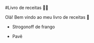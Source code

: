 #Livro de receitas :man_cook:

Olá! Bem vindo ao meu livro de receitas :wave:

- Strogonoff de frango

- Pavê

  



